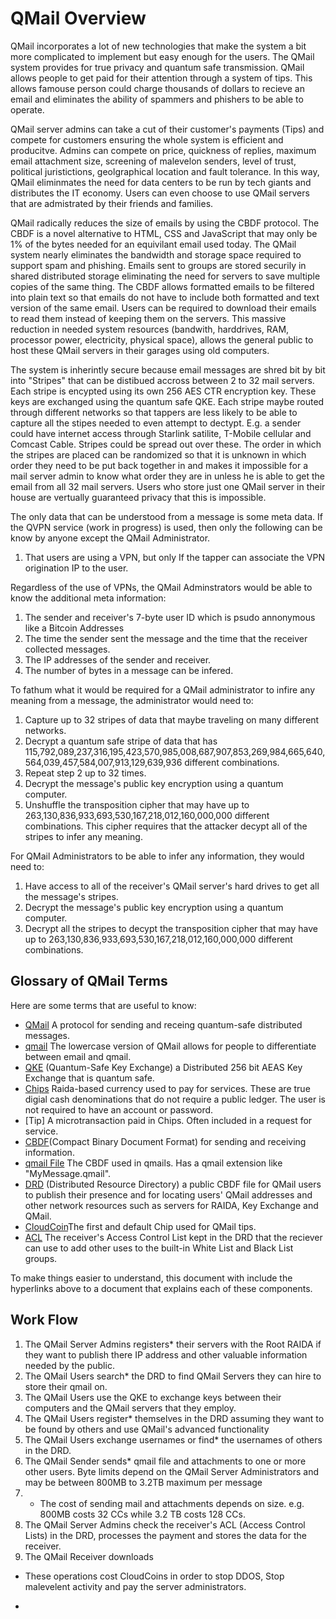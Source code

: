 # QMail Overview
QMail incorporates a lot of new technologies that make the system a bit more complicated to 
implement but easy enough for the users. The QMail system provides for true privacy and quantum safe 
transmission. QMail allows people to get paid for their attention through a system of tips. This allows famouse person could charge thousands of dollars to recieve an email and eliminates the ability of spammers and phishers to be able to operate. 

QMail server admins can take a cut of their customer's payments (Tips) and compete for customers ensuring the whole system is efficient and producitve. Admins can compete on price, quickness of replies, maximum email attachment size, screening of malevelon senders, level of trust, political juristictions, geolgraphical location and fault tolerance. In this way, QMail eliminmates the need for data centers to be run by tech giants and distributes the IT economy. Users can even choose to use QMail servers that are admistrated by their friends and families.

QMail radically reduces the size of emails by using the CBDF protocol. The CBDF is a novel alternative to HTML, CSS and JavaScript that may only be 1% of the bytes needed for an equivilant email used today. The QMail system nearly eliminates the bandwidth and storage space required to support spam and phishing. Emails sent to groups are stored securily in shared distributed storage eliminating the need for servers to save multiple copies of the same thing. The CBDF allows formatted emails to be filtered into plain text so that emails do not have to include both formatted and text version of the same email. Users can be required to download their emails to read them instead of keeping them on the servers. This massive reduction in needed system resources (bandwith, harddrives, RAM, processor power, electricity, physical space), allows the general public to host these QMail servers in their garages using old computers.

The system is inherintly secure because email messages are shred bit by bit into "Stripes" that can be distibued accross between 2 to 32 mail servers. Each stripe is encypted using its own 256 AES CTR encryption key. These keys are exchanged using the quantum safe QKE. Each stripe maybe routed through different networks so that tappers are less likely to be able to capture all the stipes needed to even attempt to dectypt. E.g. a sender could have internet access through Starlink satilite, T-Mobile cellular and Comcast Cable. Stripes could be spread out over these. The order in which the stripes are placed can be randomized so that it is unknown in which order they need to be put back together in and makes it impossible for a mail server admin to know what order they are in unless he is able to get the email from 
all 32 mail servers. Users who store just one QMail server in their house are vertually guaranteed privacy that this is impossible. 

The only data that can be understood from a message is some meta data. If the QVPN service (work in
progress) is used, then only the following can be know by anyone except the QMail Administrator. 

1. That users are using a VPN, but only If the tapper can associate the VPN origination IP to the user.

Regardless of the use of VPNs, the QMail Adminstrators would be able to know the additional meta information: 
1. The sender and receiver's 7-byte user ID which is psudo annonymous like a Bitcoin Addresses
2. The time the sender sent the message and the time that the receiver collected messages.
3. The IP addresses of the sender and receiver.
4. The number of bytes in a message can be infered. 

To fathum what it would be required for a QMail administrator to infire any meaning from a message, the administrator would need to: 
1. Capture up to 32 stripes of data that maybe traveling on many different networks.
2. Decrypt a quantum safe stripe of data that has 115,792,089,237,316,195,423,570,985,008,687,907,853,269,984,665,640,564,039,457,584,007,913,129,639,936 different combinations.
3. Repeat step 2 up to 32 times.
5. Decrypt the message's public key encryption using a quantum computer.
6. Unshuffle the transposition cipher that may have up to 263,130,836,933,693,530,167,218,012,160,000,000 different combinations. This cipher requires that the attacker decypt all of the stripes to infer any meaning. 

For QMail Administrators to be able to infer any information, they would need to:
1. Have access to all of the receiver's QMail server's hard drives to get all the message's stripes.
2. Decrypt the message's public key encryption using a quantum computer.
3. Decrypt all the stripes to decypt the transposition cipher that may have up to 263,130,836,933,693,530,167,218,012,160,000,000 different combinations.


## Glossary of QMail Terms
 Here are some terms that are useful to know:

* [QMail](#qmail) A protocol for sending and receing quantum-safe distributed messages.
* [qmail](#qmail) The lowercase version of QMail allows for people to differentiate between email and qmail. 
* [QKE](qkey.md) (Quantum-Safe Key Exchange) a Distributed 256 bit AEAS Key Exchange that is quantum safe.
* [Chips](#cloudcoin.md) Raida-based currency used to pay for services. These are true digial cash denominations that do not require a public ledger. The user is not required to have an account or password. 
* [Tip] A microtransaction paid in Chips. Often included in a request for service. 
* [CBDF](#cbdf.md)(Compact Binary Document Format) for sending and receiving information.
* [qmail File](#qmail-file.md) The CBDF used in qmails. Has a qmail extension like "MyMessage.qmail". 
* [DRD](#drd.md) (Distributed Resource Directory) a public CBDF file for QMail users to publish their presence and for locating users' QMail addresses and other network resources such as servers for RAIDA, Key Exchange and QMail.
* [CloudCoin](#CloudCoin)The first and default Chip used for QMail tips.
* [ACL](#acl.md) The receiver's Access Control List kept in the DRD that the reciever can use to add other uses to the built-in White List and Black List groups.   

To make things easier to understand, this document with include the hyperlinks above to a document that explains each of these components. 

## Work Flow
1. The QMail Server Admins registers* their servers with the Root RAIDA if they want to publish there IP address and other valuable information needed by the public.
2. The QMail Users search* the DRD to find QMail Servers they can hire to store their qmail on.
3. The QMail Users use the QKE to exchange keys between their computers and the QMail servers that they employ.
4. The QMail Users register* themselves in the DRD assuming they want to be found by others and use QMail's advanced functionality
5. The QMail Users exchange usernames or find* the usernames of others in the DRD.
6. The QMail Sender sends* qmail file and attachments to one or more other users. Byte limits depend on the QMail Server Administrators and may be between 800MB to 3.2TB maximum per message
7. * The cost of sending mail and attachments depends on size. e.g. 800MB costs 32 CCs while 3.2 TB costs 128 CCs.
8. The QMail Server Admins check the receiver's ACL (Access Control Lists) in the DRD, processes the payment and stores the data for the receiver.
9. The QMail Receiver downloads   

* These operations cost CloudCoins in order to stop DDOS, Stop malevelent activity and pay the server administrators.

*  

